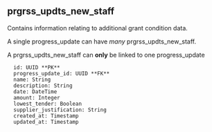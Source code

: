 ## prgrss_updts_new_staff

Contains information relating to additional grant condition data.

A single progress_update can have *many* prgrss_updts_new_staff.

A prgrss_updts_new_staff can **only** be linked to one progress_update

```
  id: UUID **PK**
  progress_update_id: UUID **FK**
  name: String
  description: String
  date: DateTime
  amount: Integer
  lowest_tender: Boolean
  supplier_justification: String
  created_at: Timestamp
  updated_at: Timestamp
```